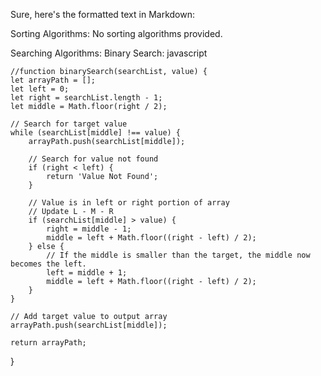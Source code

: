 
Sure, here's the formatted text in Markdown:

Sorting Algorithms:
No sorting algorithms provided.

Searching Algorithms:
Binary Search:
javascript

    //function binarySearch(searchList, value) {
    let arrayPath = [];
    let left = 0;
    let right = searchList.length - 1;
    let middle = Math.floor(right / 2);

    // Search for target value
    while (searchList[middle] !== value) {
        arrayPath.push(searchList[middle]);

        // Search for value not found
        if (right < left) {
            return 'Value Not Found';
        }

        // Value is in left or right portion of array
        // Update L - M - R
        if (searchList[middle] > value) {
            right = middle - 1;
            middle = left + Math.floor((right - left) / 2);
        } else {
            // If the middle is smaller than the target, the middle now becomes the left.
            left = middle + 1;
            middle = left + Math.floor((right - left) / 2);
        }
    }

    // Add target value to output array
    arrayPath.push(searchList[middle]);

    return arrayPath;
}
